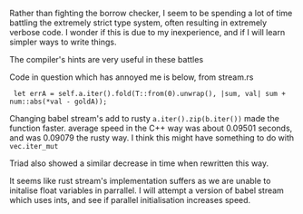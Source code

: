 Rather than fighting the borrow checker, I seem to be spending a lot of time battling the extremely strict type system, often resulting in extremely verbose code. I wonder if this is due to my inexperience, and if I will learn simpler ways to write things. 

The compiler's hints are very useful in these battles

Code in question which has annoyed me is below, from stream.rs
```
 let errA = self.a.iter().fold(T::from(0).unwrap(), |sum, val| sum + num::abs(*val - goldA));
```

Changing babel stream's add to rusty `a.iter().zip(b.iter())` made the function faster. average speed in the C++ way was about 0.09501 seconds, and was 0.09079 the rusty way. I think this might have something to do with `vec.iter_mut` 

Triad also showed a similar decrease in time when rewritten this way.

It seems like rust stream's implementation suffers as we are unable to initalise float variables in parrallel. I will attempt a version of babel stream which uses ints, and see if parallel initialisation increases speed.
